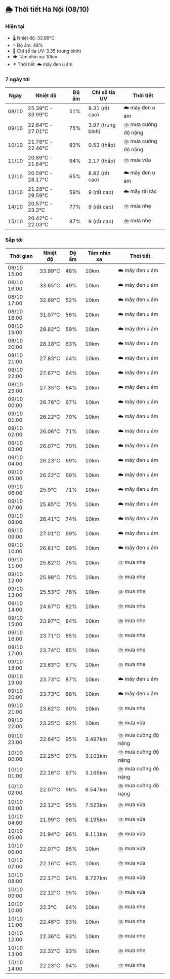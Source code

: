 ## 🌦️ Thời tiết Hà Nội (08/10)

### Hiện tại

- 🌡️ Nhiệt độ: 33.99℃
- 💦 Độ ẩm: 48%
- 🌟 Chỉ số tia UV: 3.35 (trung bình)
- 👁️ Tầm nhìn xa: 10km
- ☂️ Thời tiết: ☁️ mây đen u ám

### 7 ngày tới

| Ngày | Nhiệt độ | Độ ẩm | Chỉ số tia UV | Thời tiết |
| --- | --- | --- | --- | --- |
| 08/10 | 25.39℃ - 33.99℃ | 51% | 9.31 (rất cao) | ☁️ mây đen u ám |
| 09/10 | 22.64℃ - 27.01℃ | 75% | 3.97 (trung bình) | ⛈️ mưa cường độ nặng |
| 10/10 | 21.78℃ - 22.46℃ | 93% | 0.53 (thấp) | ⛈️ mưa cường độ nặng |
| 11/10 | 20.89℃ - 21.64℃ | 94% | 2.17 (thấp) | ⛈️ mưa vừa |
| 12/10 | 20.59℃ - 28.17℃ | 65% | 8.82 (rất cao) | ☁️ mây đen u ám |
| 13/10 | 21.28℃ - 29.59℃ | 59% | 9 (rất cao) | ☁️ mây rải rác |
| 14/10 | 20.57℃ - 23.3℃ | 77% | 9 (rất cao) | ⛈️ mưa nhẹ |
| 15/10 | 20.42℃ - 22.03℃ | 87% | 9 (rất cao) | ⛈️ mưa nhẹ |

### Sắp tới

| Thời gian | Nhiệt độ | Độ ẩm | Tầm nhìn xa | Thời tiết |
| --- | --- | --- | --- | --- |
| 08/10 15:00 | 33.99℃ | 48% | 10km | ☁️ mây đen u ám |
| 08/10 16:00 | 33.65℃ | 49% | 10km | ☁️ mây đen u ám |
| 08/10 17:00 | 32.69℃ | 52% | 10km | ☁️ mây đen u ám |
| 08/10 18:00 | 31.07℃ | 56% | 10km | ☁️ mây đen u ám |
| 08/10 19:00 | 29.82℃ | 59% | 10km | ☁️ mây đen u ám |
| 08/10 20:00 | 28.18℃ | 63% | 10km | ☁️ mây đen u ám |
| 08/10 21:00 | 27.83℃ | 64% | 10km | ☁️ mây đen u ám |
| 08/10 22:00 | 27.67℃ | 64% | 10km | ☁️ mây đen u ám |
| 08/10 23:00 | 27.35℃ | 64% | 10km | ☁️ mây đen u ám |
| 09/10 00:00 | 26.76℃ | 67% | 10km | ☁️ mây đen u ám |
| 09/10 01:00 | 26.22℃ | 70% | 10km | ☁️ mây đen u ám |
| 09/10 02:00 | 26.06℃ | 71% | 10km | ☁️ mây đen u ám |
| 09/10 03:00 | 26.07℃ | 70% | 10km | ☁️ mây đen u ám |
| 09/10 04:00 | 26.23℃ | 69% | 10km | ☁️ mây đen u ám |
| 09/10 05:00 | 26.22℃ | 69% | 10km | ☁️ mây đen u ám |
| 09/10 06:00 | 25.9℃ | 71% | 10km | ☁️ mây đen u ám |
| 09/10 07:00 | 25.85℃ | 75% | 10km | ☁️ mây đen u ám |
| 09/10 08:00 | 26.41℃ | 74% | 10km | ☁️ mây đen u ám |
| 09/10 09:00 | 27.01℃ | 69% | 10km | ☁️ mây đen u ám |
| 09/10 10:00 | 26.81℃ | 69% | 10km | ☁️ mây đen u ám |
| 09/10 11:00 | 25.82℃ | 75% | 10km | ⛈️ mưa nhẹ |
| 09/10 12:00 | 25.98℃ | 75% | 10km | ⛈️ mưa nhẹ |
| 09/10 13:00 | 25.53℃ | 78% | 10km | ⛈️ mưa nhẹ |
| 09/10 14:00 | 24.67℃ | 82% | 10km | ⛈️ mưa nhẹ |
| 09/10 15:00 | 23.97℃ | 84% | 10km | ⛈️ mưa nhẹ |
| 09/10 16:00 | 23.71℃ | 85% | 10km | ⛈️ mưa nhẹ |
| 09/10 17:00 | 23.74℃ | 85% | 10km | ⛈️ mưa nhẹ |
| 09/10 18:00 | 23.63℃ | 87% | 10km | ⛈️ mưa nhẹ |
| 09/10 19:00 | 23.73℃ | 87% | 10km | ☁️ mây đen u ám |
| 09/10 20:00 | 23.73℃ | 88% | 10km | ☁️ mây đen u ám |
| 09/10 21:00 | 23.62℃ | 90% | 10km | ⛈️ mưa nhẹ |
| 09/10 22:00 | 23.35℃ | 92% | 10km | ⛈️ mưa vừa |
| 09/10 23:00 | 22.64℃ | 95% | 3.497km | ⛈️ mưa cường độ nặng |
| 10/10 00:00 | 22.25℃ | 97% | 3.101km | ⛈️ mưa cường độ nặng |
| 10/10 01:00 | 22.16℃ | 97% | 3.165km | ⛈️ mưa cường độ nặng |
| 10/10 02:00 | 22.07℃ | 96% | 6.547km | ⛈️ mưa cường độ nặng |
| 10/10 03:00 | 22.12℃ | 95% | 7.523km | ⛈️ mưa vừa |
| 10/10 04:00 | 21.99℃ | 96% | 6.195km | ⛈️ mưa vừa |
| 10/10 05:00 | 21.94℃ | 96% | 9.111km | ⛈️ mưa vừa |
| 10/10 06:00 | 22.07℃ | 95% | 10km | ⛈️ mưa vừa |
| 10/10 07:00 | 22.16℃ | 94% | 10km | ⛈️ mưa vừa |
| 10/10 08:00 | 22.17℃ | 94% | 8.727km | ⛈️ mưa vừa |
| 10/10 09:00 | 22.12℃ | 95% | 10km | ⛈️ mưa vừa |
| 10/10 10:00 | 22.3℃ | 94% | 10km | ⛈️ mưa nhẹ |
| 10/10 11:00 | 22.46℃ | 93% | 10km | ⛈️ mưa nhẹ |
| 10/10 12:00 | 22.36℃ | 93% | 10km | ⛈️ mưa nhẹ |
| 10/10 13:00 | 22.32℃ | 93% | 10km | ⛈️ mưa nhẹ |
| 10/10 14:00 | 22.23℃ | 94% | 10km | ⛈️ mưa nhẹ |
